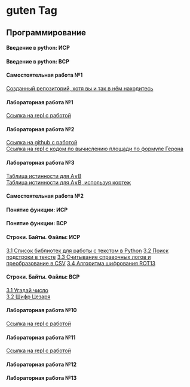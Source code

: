 # guten Tag
## Программирование
#### Введение в python: ИСР
#### Введение в python: ВСР
#### Самостоятельная работа №1
[Созданный репозиторий, хотя вы и так в нём находитесь](https://tannia6849.github.io)
#### Лабораторная работа №1
[Ссылка на repl с работой](https://repl.it/@taniamelnikova/LabRab1)
#### Лабораторная работа №2
[Ссылка на github с работой](https://github.com/python-basic/sem3-lr2-tannia6849)  
[Ссылка на repl с кодом по вычислению площади по формуле Герона](https://repl.it/@taniamelnikova/geron)
#### Лабораторная работа №3
[Таблица истинности для A∨B](https://repl.it/@taniamelnikova/LabRab3)  
[Таблица истинности для A∨B, используя кортеж](https://repl.it/@taniamelnikova/LabRab3-1)
#### Самостоятельная работа №2
[]()
[]()
[]()
#### Понятие функции: ИСР
[]()
[]()
[]()
#### Понятие функции: ВСР
[]()
[]()
#### Строки. Байты. Файлы: ИСР
[3.1 Список библиотек для работы с текстом в Python]()
[3.2 Поиск подстроки в тексте]()
[3.3 Считывание справочных  логов и преобразование в CSV](https://repl.it/@taniamelnikova/LabRab11)
[3.4 Алгоритма шифрования ROT13](https://repl.it/@taniamelnikova/rot13)
#### Строки. Байты. Файлы: ВСР
[3.1 Угадай число](https://repl.it/@taniamelnikova/guessthenumber)  
[3.2 Шифр Цезаря](https://repl.it/@taniamelnikova/Caesars-cipher)
#### Лабораторная работа №10
[Ссылка на repl с работой](https://repl.it/@taniamelnikova/LabRab10)
#### Лабораторная работа №11
[Ссылка на repl с работой](https://repl.it/@taniamelnikova/LabRab11)
#### Лабораторная работа №12
[]()
#### Лабораторная работа №13
